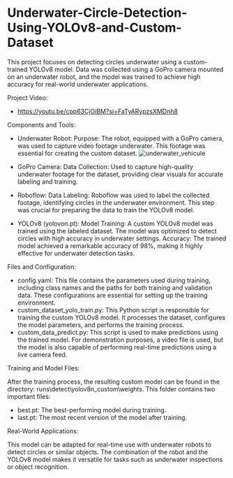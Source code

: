 # Underwater-Circle-Detection-Using-YOLOv8-and-Custom-Dataset

This project focuses on detecting circles underwater using a custom-trained YOLOv8 model. Data was collected using a GoPro camera mounted on an underwater robot, and the model was trained to achieve high accuracy for real-world underwater applications.

Project Video:
- https://youtu.be/cpp63CjOiBM?si=FaTyARypzsXMDnh8

Components and Tools:
- Underwater Robot:
Purpose: The robot, equipped with a GoPro camera, was used to capture video footage underwater. This footage was essential for creating the custom dataset.
![underwater_vehicule](https://github.com/user-attachments/assets/4e58f583-86ec-4372-8324-4a99f4c473a6)

- GoPro Camera:
Data Collection: Used to capture high-quality underwater footage for the dataset, providing clear visuals for accurate labeling and training.
- Roboflow:
Data Labeling: Roboflow was used to label the collected footage, identifying circles in the underwater environment. This step was crucial for preparing the data to train the YOLOv8 model.
- YOLOv8 (yolovon.pt):
Model Training: A custom YOLOv8 model was trained using the labeled dataset. The model was optimized to detect circles with high accuracy in underwater settings.
Accuracy: The trained model achieved a remarkable accuracy of 98%, making it highly effective for underwater detection tasks.

Files and Configuration:
- config.yaml:
This file contains the parameters used during training, including class names and the paths for both training and validation data. These configurations are essential for setting up the training environment.
- custom_dataset_yolo_train.py:
This Python script is responsible for training the custom YOLOv8 model. It processes the dataset, configures the model parameters, and performs the training process.
- custom_data_predict.py:
This script is used to make predictions using the trained model. For demonstration purposes, a video file is used, but the model is also capable of performing real-time predictions using a live camera feed.

Training and Model Files:

After the training process, the resulting custom model can be found in the directory: runs\detect\yolov8n_custom\weights. This folder contains two important files:
- best.pt: The best-performing model during training.
- last.pt: The most recent version of the model after training.

Real-World Applications:

This model can be adapted for real-time use with underwater robots to detect circles or similar objects. The combination of the robot and the YOLOv8 model makes it versatile for tasks such as underwater inspections or object recognition.
